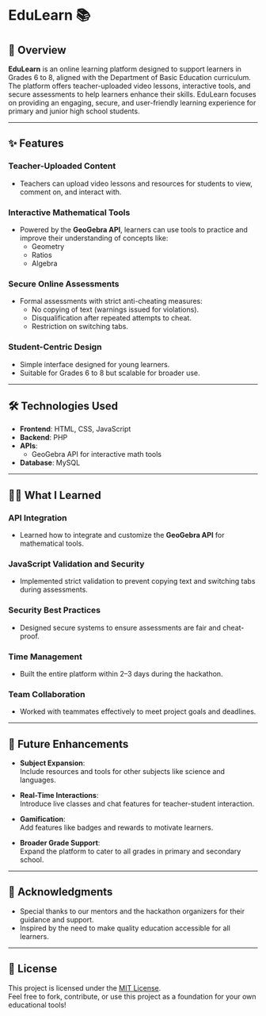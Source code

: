 # EduLearn 📚

## 📖 Overview
**EduLearn** is an online learning platform designed to support learners in Grades 6 to 8, aligned with the Department of Basic Education curriculum. The platform offers teacher-uploaded video lessons, interactive tools, and secure assessments to help learners enhance their skills. EduLearn focuses on providing an engaging, secure, and user-friendly learning experience for primary and junior high school students.

---

## ✨ Features
### **Teacher-Uploaded Content**
- Teachers can upload video lessons and resources for students to view, comment on, and interact with.

### **Interactive Mathematical Tools**
- Powered by the **GeoGebra API**, learners can use tools to practice and improve their understanding of concepts like:
  - Geometry
  - Ratios
  - Algebra

### **Secure Online Assessments**
- Formal assessments with strict anti-cheating measures:
  - No copying of text (warnings issued for violations).
  - Disqualification after repeated attempts to cheat.
  - Restriction on switching tabs.

### **Student-Centric Design**
- Simple interface designed for young learners.
- Suitable for Grades 6 to 8 but scalable for broader use.

---

## 🛠️ Technologies Used
- **Frontend**: HTML, CSS, JavaScript
- **Backend**: PHP
- **APIs**: 
  - GeoGebra API for interactive math tools
- **Database**: MySQL

---

## 🧑‍💻 What I Learned
### **API Integration**
- Learned how to integrate and customize the **GeoGebra API** for mathematical tools.

### **JavaScript Validation and Security**
- Implemented strict validation to prevent copying text and switching tabs during assessments.

### **Security Best Practices**
- Designed secure systems to ensure assessments are fair and cheat-proof.

### **Time Management**
- Built the entire platform within 2–3 days during the hackathon.

### **Team Collaboration**
- Worked with teammates effectively to meet project goals and deadlines.

---

## 🌟 Future Enhancements
- **Subject Expansion**:  
  Include resources and tools for other subjects like science and languages.

- **Real-Time Interactions**:  
  Introduce live classes and chat features for teacher-student interaction.

- **Gamification**:  
  Add features like badges and rewards to motivate learners.

- **Broader Grade Support**:  
  Expand the platform to cater to all grades in primary and secondary school.

---

## 🤝 Acknowledgments
- Special thanks to our mentors and the hackathon organizers for their guidance and support.
- Inspired by the need to make quality education accessible for all learners.

---

## 📝 License
This project is licensed under the [MIT License](LICENSE).  
Feel free to fork, contribute, or use this project as a foundation for your own educational tools!

